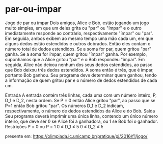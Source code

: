 # par-ou-impar

Jogo de par ou ímpar
Dois amigos, Alice e Bob, estão jogando um jogo muito simples, em que um deles grita ou "par" ou "ímpar" e o outro imediatamente responde ao contrário, respectivamente "ímpar" ou "par". Em seguida, ambos exibem ao mesmo tempo uma mão cada um, em que alguns dedos estão estendidos e outros dobrados. Então eles contam o número total de dedos estendidos. Se a soma for par, quem gritou "par" ganha. Se a soma for ímpar, quem gritou "ímpar" ganha. Por exemplo, suponhamos que a Alice gritou "par" e o Bob respondeu "ímpar". Em seguida, Alice não deixou nenhum dos seus dedos estendidos, ao passo que Bob deixou três dedos estendidos. A soma então é três, que é ímpar, portanto Bob ganhou. Seu programa deve determinar quem ganhou, tendo a informação de quem gritou par e o número de dedos estendidos de cada um.

Entrada
A entrada contém três linhas, cada uma com um número inteiro, P, D_1 e D_2, nesta ordem. Se P = 0 então Alice gritou "par", ao passo que se P=1 então Bob gritou "par". Os números D_1 e D_2 indicam, respectivamente, o número de dedos estendidos da Alice e do Bob.
Saída
Seu programa deverá imprimir uma única linha, contendo um único número inteiro, que deve ser 0 se Alice foi a ganhadora, ou 1 se Bob foi o ganhador.
Restrições
P = 0 ou P = 1
0 ≤ D_1 ≤ 5
0 ≤ D_2 ≤ 5

presente em: https://olimpiada.ic.unicamp.br/pratique/pj/2016/f1/jogo/
